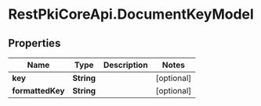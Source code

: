 # RestPkiCoreApi.DocumentKeyModel

## Properties
Name | Type | Description | Notes
------------ | ------------- | ------------- | -------------
**key** | **String** |  | [optional] 
**formattedKey** | **String** |  | [optional] 
